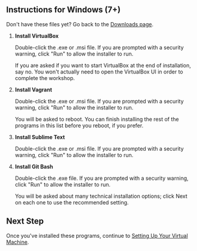 ## Instructions for Windows (7+)

<div class="alert alert-info">
Don't have these files yet? Go back to the <a href="/downloads">Downloads page</a>.
</div>

 1. **Install VirtualBox**

    Double-click the .exe or .msi file. If you are prompted with a
    security warning, click "Run" to allow the installer to run.

    If you are asked if you want to start VirtualBox at the end of
    installation, say no. You won't actually need to open the
    VirtualBox UI in order to complete the workshop.

 2. **Install Vagrant**

    Double-click the .exe or .msi file. If you are prompted with a
    security warning, click "Run" to allow the installer to run.

    You will be asked to reboot. You can finish installing the rest of
    the programs in this list before you reboot, if you prefer.

 3. **Install Sublime Text**

    Double-click the .exe or .msi file. If you are prompted with a
    security warning, click "Run" to allow the installer to run.

 4. **Install Git Bash**

    Double-click the .exe file. If you are prompted with a
    security warning, click "Run" to allow the installer to run.

    You will be asked about many technical installation options; click
    Next on each one to use the recommended setting.

## Next Step

Once you've installed these programs, continue to [Setting Up Your Virtual
Machine](/installfest/set_up_virtual_machine).
